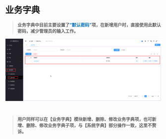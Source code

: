 业务字典
===================================

> **业务字典中目前主要设置了<font color=#0071C1>“默认密码”</font>项，在新增用户时，直接使用此默认密码，减少管理员的输入工作。**


![业务字典](../_static/img/system/businessDictionary.jpg)

&emsp;

>**用户同样可以在【业务字典】模块新增、删除、修改业务字典项，也可新增、删除、修改业务字典子项，与【系统字典】部分操作一致，这里不赘诉。**

&emsp;


